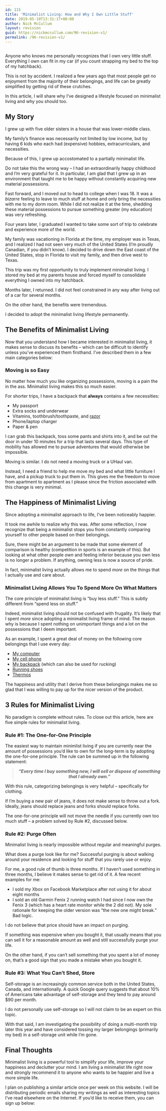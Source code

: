 ```yaml
---
id: 115
title: 'Minimalist Living: How and Why I Own Little Stuff'
date: 2019-05-10T13:31:17+00:00
author: Nick McCullum
layout: revision
guid: https://nickmccullum.com/96-revision-v1/
permalink: /96-revision-v1/
---
```

<!--more-->

<div class="wp-block-image">
  <figure class="aligncenter"><img src="https://nickmccullum.com/wp-content/uploads/2019/05/minimalist-living.jpg" alt="" class="wp-image-110" srcset="https://nickmccullum.com/wp-content/uploads/2019/05/minimalist-living.jpg 660w, https://nickmccullum.com/wp-content/uploads/2019/05/minimalist-living-300x169.jpg 300w, https://nickmccullum.com/wp-content/uploads/2019/05/minimalist-living-500x281.jpg 500w, https://nickmccullum.com/wp-content/uploads/2019/05/minimalist-living-150x84.jpg 150w, https://nickmccullum.com/wp-content/uploads/2019/05/minimalist-living-400x225.jpg 400w, https://nickmccullum.com/wp-content/uploads/2019/05/minimalist-living-200x112.jpg 200w" sizes="(max-width: 660px) 100vw, 660px" /></figure>
</div>

Anyone who knows me personally recognizes that I own very little stuff. Everything I own can fit in my car (if you count strapping my bed to the top of my hatchback).

This is not by accident. I realized a few years ago that most people get no enjoyment from the majority of their belongings, and life can be greatly simplified by getting rid of these crutches.

In this article, I will share why I&#8217;ve designed a lifestyle focused on minimalist living and why you should too. 

## My Story

I grew up with five older sisters in a house that was lower-middle class. 

My family&#8217;s finance was necessarily not limited by low income, but by having 6 kids who each had (expensive) hobbies, extracurriculars, and necessities.

Because of this, I grew up accostomated to a partially minimalist life. 

Do not take this the wrong way &#8211; I had an extraordinarily happy childhood and I&#8217;m very grateful for it. In particular, I am glad that I grew up in an environment that taught me to be happy without constantly acquiring new material possessions. 

Fast forward, and I moved out to head to college when I was 18. It was a _bizarre_ feeling to leave to much stuff at home and only bring the necessities with me to my dorm room. While I did not realize it at the time, shedding these material possessions to pursue something greater (my education) was very refreshing.

Four years later, I graduated I wanted to take some sort of trip to celebrate and experience more of the world. 

My family was vacationing in Florida at the time, my employer was in Texas, and I realized I had not seen very much of the United States (I&#8217;m proudly Canadian, if you didn&#8217;t know). I decided to drive down the East coast of the United States, stop in Florida to visit my family, and then drive west to Texas.

This trip was my first opportunity to truly implement minimalist living. I stored my bed at my parents house and forced myself to consolidate everything I owned into my hatchback.

Months later, I returned. I did not feel constrained in any way after living out of a car for several months. 

On the other hand, the benefits were tremendous. 

I decided to adopt the minimalist living lifestyle permanently.

## The Benefits of Minimalist Living

Now that you understand how I became interested in minimalist living, it makes sense to discuss its benefits &#8211; which can be difficult to identify unless you&#8217;ve experienced them firsthand. I&#8217;ve described them in a few main categories below:

### Moving is so Easy

No matter how much you like organizing possessions, moving is a pain the in the ass. Minimalist living makes this so much easier.

For shorter trips, I have a backpack that **always** contains a few necessities:

  * My passport
  * Extra socks and underwear
  * Vitamins, toothbrush/toothpaste, and [razor](https://ca.dollarshaveclub.com/)
  * Phone/laptop charger
  * Paper & pen

I can grab this backpack, toss some pants and shirts into it, and be out the door in under 10 minutes for a trip that lasts several days. This type of mobility has allowed me to pursue adventures that would otherwise be impossible. 

Moving is similar. I do not need a moving truck or a UHaul van. 

Instead, I need a friend to help me move my bed and what little furniture I have, and a pickup truck to put them in. This gives me the freedom to move from apartment to apartment as I please since the friction associated with this change is very minimal. 

## The Happiness of Minimalist Living

Since adopting a minimalist approach to life, I&#8217;ve been noticeably happier. 

It took me awhile to realize why this was. After some reflection, I now recognize that being a minimalist stops you from constantly comparing yourself to other people based on their belongings.

Sure, there might be an argument to be made that some element of comparison is healthy (competition in sports is an example of this). But looking at what other people _own_ and feeling inferior because you own less is no longer a problem. If anything, owning less is now a source of pride.

In fact, minimalist living actually allows me to spend _more_ on the things that I actually use and care about. 

### Minimalist Living Allows You To Spend More On What Matters

The core principle of minimalist living is &#8220;buy less stuff.&#8221; This is subtly different from &#8220;spend less on stuff.&#8221;

Indeed, minimalist living should not be confused with frugality. It&#8217;s likely that I spent _more_ since adopting a minimalist living frame of mind. The reason why is because I spent nothing on unimportant things and a lot on the possessions that I deem important. 

As an example, I spent a great deal of money on the following core belongings that I use every day:

  * [My computer](https://amzn.to/2Vt89m1)
  * [My cell phone](https://amzn.to/2VudYQa)
  * [My backpack](https://www.goruck.com/rucker/) (which can also be used for rucking)
  * [Running shoes](https://www.nike.com/ca/t/air-zoom-pegasus-35-running-shoe-YPTAvp47?nst=0&cp=gsns_kw_pla!ca!goo!gsproducts!c!!!208352894863&ds_rl=1252249&gclid=CjwKCAjwwtTmBRBqEiwA-b6c_zNh3XqGlRbAWchGp-6rZADb7A0WhWrQiSMDuo-wgcMMN7YusGQPRxoCcNAQAvD_BwE&gclsrc=aw.ds)
  * [Thermos](https://amzn.to/2Jxio1Q)

The happiness and utility that I derive from these belongings makes me so glad that I was willing to pay up for the nicer version of the product. 

## 3 Rules for Minimalist Living

No paradigm is complete without rules. To close out this article, here are five simple rules for minimalist living. 

### Rule #1: The One-for-One Principle

The easiest way to maintain minimlist living if you are currently near the amount of possessions you&#8217;d like to own for the long-term is by adopting the one-for-one principle. The rule can be summed up in the following statement:

<blockquote style="text-align:center" class="wp-block-quote">
  <p>
    <strong><em>&#8220;Every time I buy something new, I will sell or dispose of something that I already own.&#8221;</em></strong>
  </p>
</blockquote>

With this rule, categorizing belongings is very helpful &#8211; specifically for clothing. 

If I&#8217;m buying a new pair of jeans, it does not make sense to throw out a fork. Ideally, jeans should replace jeans and forks should replace forks.

The one-for-one principle will not move the needle if you currently own too much stuff &#8211; a problem solved by Rule #2, discussed below. 

### Rule #2: Purge Often

Minimalist living is nearly impossible without regular and meaningful purges. 

What does a purge look like for me? Successful purging is about walking around your residence and looking for stuff that you rarely use or enjoy. 

For me, a good rule of thumb is three months. If I haven&#8217;t used something in three months, I believe it makes sense to get rid of it. A few recent examples for me:

  * I sold my Xbox on Facebook Marketplace after not using it for about eight months
  * I sold an old Garmin Fenix 2 running watch I had since I now own the Fenix 3 (which has a heart rate monitor while the 2 did not). My sole rationale for keeping the older version was &#8220;the new one might break.&#8221; Bad logic.

I do not believe that price should have an impact on purging.

If something was expensive when you bought it, that usually means that you can sell it for a reasonable amount as well and still successfully purge your life.

On the other hand, if you can&#8217;t sell something that you spent a lot of money on, that&#8217;s a good sign that you made a mistake when you bought it. 

### Rule #3: What You Can&#8217;t Shed, Store

Self-storage is an increasingly common service both in the United States, Canada, and internationally. A quick Google query suggests that about 10% of Americans take advantage of self-storage and they tend to pay around $90 per month.

I do not personally use self-storage so I will not claim to be an expert on this topic. 

With that said, I am investigating the possibility of doing a multi-month trip later this year and have considered tossing my larger belongings (primarily my bed) in a self-storage unit while I&#8217;m gone. 

## Final Thoughts

Minimalist living is a powerful tool to simplify your life, improve your happiness and declutter your mind. I am living a minimalist life right now and strongly recommend it to anyone who wants to be happier and live a more simple life. 

I plan on publishing a similar article once per week on this website. I will be distributing periodic emails sharing my writings as well as interesting topics I&#8217;ve read elsewhere on the Internet. If you&#8217;d like to receive them, you can sign up below: 

<!-- Begin Mailchimp Signup Form -->

<link href="//cdn-images.mailchimp.com/embedcode/classic-10_7.css" rel="stylesheet" type="text/css" />

<div id="mc_embed_signup">
</div>

<!--End mc_embed_signup-->
